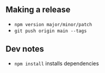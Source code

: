 
## Making a release

- `npm version major/minor/patch`
- `git push origin main --tags`


## Dev notes

- `npm install` installs dependencies
